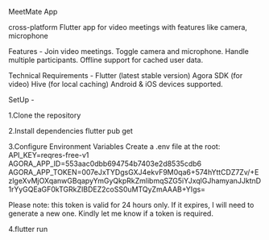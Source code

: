 MeetMate App

cross-platform Flutter app for video meetings with features like camera, microphone

Features -
Join video meetings.
Toggle camera and microphone.
Handle multiple participants.
Offline support for cached user data.

Technical Requirements -
Flutter (latest stable version)
Agora SDK (for video)
Hive (for local caching)
Android & iOS devices supported.

SetUp -

1.Clone the repository

2.Install dependencies
flutter pub get

3.Configure Environment Variables
Create a .env file at the root:
API_KEY=reqres-free-v1
AGORA_APP_ID=553aac0dbb694754b7403e2d8535cdb6
AGORA_APP_TOKEN=007eJxTYDgsGXJ4ekvF9M0qa6+574hYttCDZ7Zv/+EzlgeXvMjOXqanwGBqapyYmGyQkpRkZmlibmqSZG5iYJxqlGJhamyanJJktnD1rYyGQEaGF0kTGRkZIBDEZ2coSS0uMTQyZmAAAB+YIgs=

Please note: this token is valid for 24 hours only. If it expires, I will need to generate a new one. Kindly let me know if a token is required.

4.flutter run

